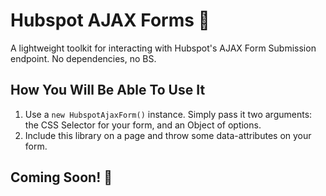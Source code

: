 # Hubspot AJAX Forms 🚀
A lightweight toolkit for interacting with Hubspot's AJAX Form Submission endpoint. No dependencies, no BS.

## How You Will Be Able To Use It
1) Use a `new HubspotAjaxForm()` instance. Simply pass it two arguments: the CSS Selector for your form, and an Object of options.
2) Include this library on a page and throw some data-attributes on your form.

## Coming Soon! 🎉